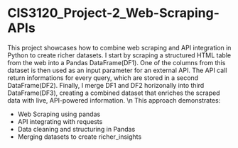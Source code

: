 # CIS3120_Project-2_Web-Scraping-APIs
This project showcases how to combine web scraping and API integration in Python to create richer datasets. I start by scraping a structured HTML table from the web into a Pandas DataFrame(DF1). One of the columns from this dataset is then used as an input parameter for an external API. The API call return informations for every query, which are stored in a second DataFrame(DF2). Finally, I merge DF1 and DF2 horizonally into third DataFrame(DF3), creating a combined dataset that enriches the scraped data with live, API-powered information.
\n
This approach demonstrates:
  - Web Scraping using pandas
  - API integrating with requests
  - Data cleaning and structuring in Pandas
  - Merging datasets to create richer_insights
